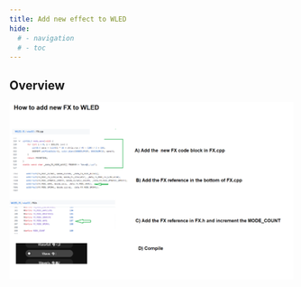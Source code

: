 ```yaml
---
title: Add new effect to WLED
hide:
  # - navigation
  # - toc
---
```


## Overview


<img width="600" alt="image" src="../assets/images/content/Add_new_fx.png">

